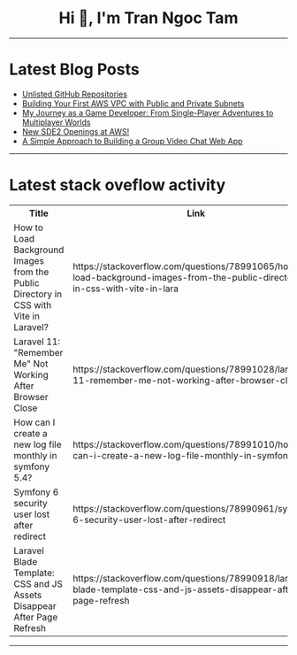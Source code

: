 <h1 align="center">Hi 👋, I'm Tran Ngoc Tam</h1>

---

# Latest Blog Posts 
<!-- BLOG-POST-LIST:START -->
- [Unlisted GitHub Repositories](https://dev.to/agentender/unlisted-github-repositories-4jin)
- [Building Your First AWS VPC with Public and Private Subnets](https://dev.to/prakash_rao/building-your-first-aws-vpc-with-public-and-private-subnets-33jo)
- [My Journey as a Game Developer: From Single-Player Adventures to Multiplayer Worlds](https://dev.to/hayyanraza/my-journey-as-a-game-developer-from-single-player-adventures-to-multiplayer-worlds-4fm0)
- [New SDE2 Openings at AWS!](https://dev.to/richivalentine/new-sde2-openings-at-aws-epa)
- [A Simple Approach to Building a Group Video Chat Web App](https://dev.to/digitallysavvy/a-simple-approach-to-building-a-group-video-chat-web-app-3na)
<!-- BLOG-POST-LIST:END -->

---

# Latest stack oveflow activity
<table>
  <tr><th>Title</th><th>Link</th></tr>
  <!-- STACKOVERFLOW:START --><tr><td>How to Load Background Images from the Public Directory in CSS with Vite in Laravel?</td><td>https://stackoverflow.com/questions/78991065/how-to-load-background-images-from-the-public-directory-in-css-with-vite-in-lara</td></tr><tr><td>Laravel 11: &quot;Remember Me&quot; Not Working After Browser Close</td><td>https://stackoverflow.com/questions/78991028/laravel-11-remember-me-not-working-after-browser-close</td></tr><tr><td>How can I create a new log file monthly in symfony 5.4?</td><td>https://stackoverflow.com/questions/78991010/how-can-i-create-a-new-log-file-monthly-in-symfony-5-4</td></tr><tr><td>Symfony 6 security user lost after redirect</td><td>https://stackoverflow.com/questions/78990961/symfony-6-security-user-lost-after-redirect</td></tr><tr><td>Laravel Blade Template: CSS and JS Assets Disappear After Page Refresh</td><td>https://stackoverflow.com/questions/78990918/laravel-blade-template-css-and-js-assets-disappear-after-page-refresh</td></tr><!-- STACKOVERFLOW:END -->
</table>

---


